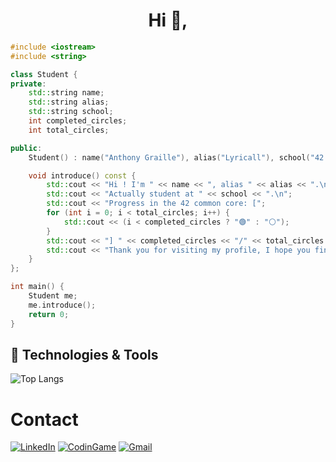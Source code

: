 <h1 align="center">Hi 👋,</h1>

```c++
#include <iostream>
#include <string>

class Student {
private:
    std::string name;
    std::string alias;
    std::string school;
    int completed_circles;
    int total_circles;

public:
    Student() : name("Anthony Graille"), alias("Lyricall"), school("42 Lyon"), completed_circles(5), total_circles(7) {}

    void introduce() const {
        std::cout << "Hi ! I'm " << name << ", alias " << alias << ".\n";
        std::cout << "Actually student at " << school << ".\n";
        std::cout << "Progress in the 42 common core: [";
        for (int i = 0; i < total_circles; i++) {
            std::cout << (i < completed_circles ? "🟢" : "⚪");
        }
        std::cout << "] " << completed_circles << "/" << total_circles << " circles completed!\n";
        std::cout << "Thank you for visiting my profile, I hope you find my work interesting !\n";
    }
};

int main() {
    Student me;
    me.introduce();
    return 0;
}
```
## 🔧 Technologies & Tools

<div align="left">

![Top Langs](https://github-readme-stats.vercel.app/api/top-langs/?username=agraille&layout=compact)

# Contact

[![LinkedIn](https://img.shields.io/badge/LinkedIn-0077B5?style=flat&logo=linkedin&logoColor=white)](https://www.linkedin.com/in/anthony-graille-594385329/)
[![CodinGame](https://img.shields.io/badge/CodinGame-FFCE00?style=flat&logo=codinGame&logoColor=black)](https://www.codingame.com/profile/a6f595459899d5b746db8ee9dcd58f261407726)
[![Gmail](https://img.shields.io/badge/Gmail-D14836?style=flat&logo=gmail&logoColor=white)](mailto:lachariotte30@gmail.com)
